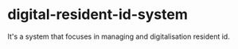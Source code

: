 # digital-resident-id-system
It's a system that focuses in managing and digitalisation resident id.
